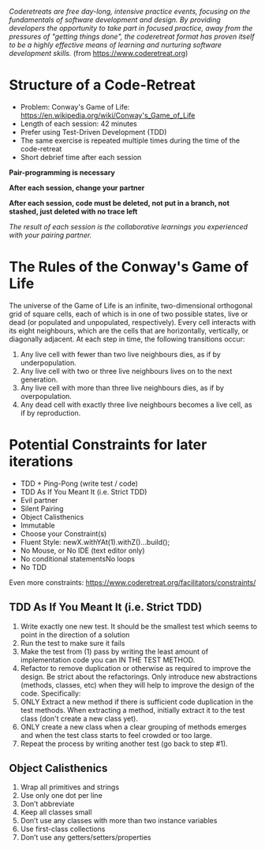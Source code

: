 *Coderetreats are free day-long, intensive practice events, focusing on the fundamentals of software development and design. By providing developers the opportunity to take part in focused practice, away from the pressures of "getting things done", the coderetreat format has proven itself to be a highly effective means of learning and nurturing software development skills.* (from https://www.coderetreat.org)

# Structure of a Code-Retreat

- Problem: Conway's Game of Life: https://en.wikipedia.org/wiki/Conway's_Game_of_Life
- Length of each session: 42 minutes
- Prefer using Test-Driven Development (TDD)
- The same exercise is repeated multiple times during the time of the code-retreat
- Short debrief time after each session

**Pair-programming is necessary**

**After each session, change your partner**

**After each session, code must be deleted, not put in a branch, not stashed, just deleted with no trace left**

*The result of each session is the collaborative learnings you experienced with your pairing partner.*

# The Rules of the Conway's Game of Life

The universe of the Game of Life is an infinite, two-dimensional orthogonal grid of square cells, each of which is in one of two possible states, live or dead (or populated and unpopulated, respectively). Every cell interacts with its eight neighbours, which are the cells that are horizontally, vertically, or diagonally adjacent. At each step in time, the following transitions occur:

1. Any live cell with fewer than two live neighbours dies, as if by underpopulation.
1. Any live cell with two or three live neighbours lives on to the next generation.
1. Any live cell with more than three live neighbours dies, as if by overpopulation.
1. Any dead cell with exactly three live neighbours becomes a live cell, as if by reproduction.


# Potential Constraints for later iterations

- TDD + Ping-Pong (write test / code) 
- TDD As If You Meant It (i.e. Strict TDD)
- Evil partner
- Silent Pairing
- Object Calisthenics
- Immutable
- Choose your Constraint(s)
 - Fluent Style: newX.withYAt(1).withZ()…build();
 - No Mouse, or No IDE (text editor only)
 - No conditional statementsNo loops
 - No TDD

Even more constraints: https://www.coderetreat.org/facilitators/constraints/
 
 ## TDD As If You Meant It (i.e. Strict TDD) 
 
1. Write exactly one new test. It should be the smallest test which seems to point in the direction of a solution
1. Run the test to make sure it fails
1. Make the test from (1) pass by writing the least amount of implementation code you can IN THE TEST METHOD.
1. Refactor to remove duplication or otherwise as required to improve the design. Be strict about the refactorings. Only introduce new abstractions (methods, classes, etc) when they will help to improve the design of the code. Specifically:
1. ONLY Extract a new method if there is sufficient code duplication in the test methods. When extracting a method, initially extract it to the test class (don't create a new class yet).
1. ONLY create a new class when a clear grouping of methods emerges and when the test class starts to feel crowded or too large.
1. Repeat the process by writing another test (go back to step #1).

## Object Calisthenics

1. Wrap all primitives and strings
1. Use only one dot per line
1. Don’t abbreviate
1. Keep all classes small
1. Don’t use any classes with more than two instance variables
1. Use first-class collections
1. Don’t use any getters/setters/properties

